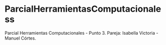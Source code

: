 # ParcialHerramientasComputacionaless
Parcial Herramientas Computacionales - Punto 3. Pareja: Isabella Victoria - Manuel Córtes.
